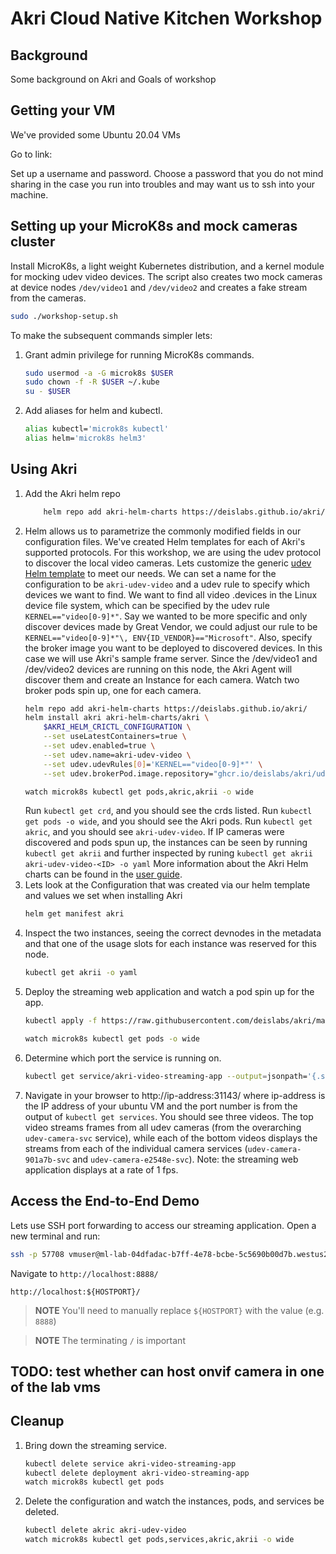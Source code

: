 # Akri Cloud Native Kitchen Workshop

## Background
Some background on Akri and Goals of workshop

## Getting your VM
We've provided some Ubuntu 20.04 VMs

Go to link:

Set up a username and password. Choose a password that you do not mind sharing in the case you run into troubles and may want us to ssh into your machine.

## Setting up your MicroK8s and mock cameras cluster
Install MicroK8s, a light weight Kubernetes distribution, and a kernel module for mocking udev video devices. The script also creates two mock cameras at device nodes `/dev/video1` and `/dev/video2` and creates a fake stream from the cameras.
```sh
sudo ./workshop-setup.sh
```
To make the subsequent commands simpler lets:
1. Grant admin privilege for running MicroK8s commands.
    ```sh
    sudo usermod -a -G microk8s $USER
    sudo chown -f -R $USER ~/.kube
    su - $USER
    ```
1. Add aliases for helm and kubectl.
    ```sh
    alias kubectl='microk8s kubectl'
    alias helm='microk8s helm3'
    ```

## Using Akri
1. Add the Akri helm repo
    ```sh
        helm repo add akri-helm-charts https://deislabs.github.io/akri/
    ```
1. Helm allows us to parametrize the commonly modified fields in our configuration files. We've created Helm templates for each of Akri's supported protocols. For this workshop, we are using the udev protocol to discover the local video cameras. Lets customize the generic [udev Helm template](../deployment/helm/templates/udev.yaml) to meet our needs. We can set a name for the configuration to be `akri-udev-video` and a udev rule to specify which devices we want to find. We want to find all video .devices in the Linux device file system, which can be specified by the udev rule `KERNEL=="video[0-9]*"`. Say we wanted to be more specific and only discover devices made by Great Vendor, we could adjust our rule to be `KERNEL=="video[0-9]*"\, ENV{ID_VENDOR}=="Microsoft"`. Also, specify the broker image you want to be deployed to discovered devices. In this case we will use Akri's sample frame server. Since the /dev/video1 and /dev/video2 devices are running on this node, the Akri Agent will discover them and create an Instance for each camera. Watch two broker pods spin up, one for each camera.
    ```sh
    helm repo add akri-helm-charts https://deislabs.github.io/akri/
    helm install akri akri-helm-charts/akri \
        $AKRI_HELM_CRICTL_CONFIGURATION \
        --set useLatestContainers=true \
        --set udev.enabled=true \
        --set udev.name=akri-udev-video \
        --set udev.udevRules[0]='KERNEL=="video[0-9]*"' \
        --set udev.brokerPod.image.repository="ghcr.io/deislabs/akri/udev-video-broker:latest-dev"
    ```
    ```sh
    watch microk8s kubectl get pods,akric,akrii -o wide
    ```
    Run `kubectl get crd`, and you should see the crds listed.
    Run `kubectl get pods -o wide`, and you should see the Akri pods.
    Run `kubectl get akric`, and you should see `akri-udev-video`. If IP cameras were discovered and pods spun up, the instances can be seen by running `kubectl get akrii` and further inspected by runing `kubectl get akrii akri-udev-video-<ID> -o yaml`
    More information about the Akri Helm charts can be found in the [user guide](./user-guide.md#understanding-akri-helm-charts).
1. Lets look at the Configuration that was created via our helm template and values we set when installing Akri
    ```sh
    helm get manifest akri
    ```
1. Inspect the two instances, seeing the correct devnodes in the metadata and that one of the usage slots for each instance was reserved for this node.
    ```sh 
    kubectl get akrii -o yaml
    ```
1. Deploy the streaming web application and watch a pod spin up for the app.
    ```sh
    kubectl apply -f https://raw.githubusercontent.com/deislabs/akri/main/deployment/samples/akri-video-streaming-app.yaml
    ```
    ```sh
    watch microk8s kubectl get pods -o wide
    ```
1. Determine which port the service is running on.
    ```sh
   kubectl get service/akri-video-streaming-app --output=jsonpath='{.spec.ports[?(@.name=="http")].nodePort}'
   ```
1. Navigate in your browser to http://ip-address:31143/ where ip-address is the IP address of your ubuntu VM and the port number is from the output of `kubectl get services`. You should see three videos. The top video streams frames from all udev cameras (from the overarching `udev-camera-svc` service), while each of the bottom videos displays the streams from each of the individual camera services (`udev-camera-901a7b-svc` and `udev-camera-e2548e-svc`). Note: the streaming web application displays at a rate of 1 fps.

## Access the End-to-End Demo

Lets use SSH port forwarding to access our streaming application. Open a new terminal and run:
```sh
ssh -p 57708 vmuser@ml-lab-04dfadac-b7ff-4e78-bcbe-5c5690b00d7b.westus2.cloudapp.azure.com -L 8888:localhost:30106
```
Navigate to `http://localhost:8888/`
```console
http://localhost:${HOSTPORT}/
```

> **NOTE** You'll need to manually replace `${HOSTPORT}` with the value (e.g. `8888`)

> **NOTE** The terminating `/` is important

## TODO: test whether can host onvif camera in one of the lab vms

## Cleanup 
1. Bring down the streaming service.
    ```sh
    kubectl delete service akri-video-streaming-app
    kubectl delete deployment akri-video-streaming-app
    watch microk8s kubectl get pods
    ```
1. Delete the configuration and watch the instances, pods, and services be deleted.
    ```sh
    kubectl delete akric akri-udev-video
    watch microk8s kubectl get pods,services,akric,akrii -o wide
    ```